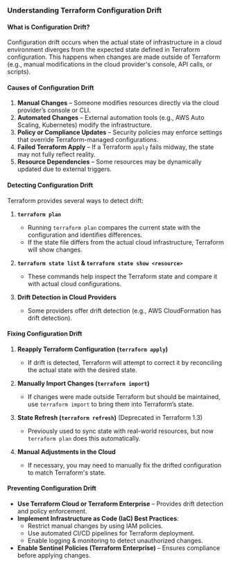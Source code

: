 ### **Understanding Terraform Configuration Drift**

#### **What is Configuration Drift?**

Configuration drift occurs when the actual state of infrastructure in a cloud environment diverges from the expected state defined in Terraform configuration. This happens when changes are made outside of Terraform (e.g., manual modifications in the cloud provider's console, API calls, or scripts).

#### **Causes of Configuration Drift**

1. **Manual Changes** – Someone modifies resources directly via the cloud provider’s console or CLI.
2. **Automated Changes** – External automation tools (e.g., AWS Auto Scaling, Kubernetes) modify the infrastructure.
3. **Policy or Compliance Updates** – Security policies may enforce settings that override Terraform-managed configurations.
4. **Failed Terraform Apply** – If a Terraform `apply` fails midway, the state may not fully reflect reality.
5. **Resource Dependencies** – Some resources may be dynamically updated due to external triggers.

#### **Detecting Configuration Drift**

Terraform provides several ways to detect drift:

1. **`terraform plan`**

   - Running `terraform plan` compares the current state with the configuration and identifies differences.
   - If the state file differs from the actual cloud infrastructure, Terraform will show changes.

2. **`terraform state list` & `terraform state show <resource>`**

   - These commands help inspect the Terraform state and compare it with actual cloud configurations.

3. **Drift Detection in Cloud Providers**
   - Some providers offer drift detection (e.g., AWS CloudFormation has drift detection).

#### **Fixing Configuration Drift**

1. **Reapply Terraform Configuration (`terraform apply`)**

   - If drift is detected, Terraform will attempt to correct it by reconciling the actual state with the desired state.

2. **Manually Import Changes (`terraform import`)**

   - If changes were made outside Terraform but should be maintained, use `terraform import` to bring them into Terraform’s state.

3. **State Refresh (`terraform refresh`)** (Deprecated in Terraform 1.3)

   - Previously used to sync state with real-world resources, but now `terraform plan` does this automatically.

4. **Manual Adjustments in the Cloud**
   - If necessary, you may need to manually fix the drifted configuration to match Terraform's state.

#### **Preventing Configuration Drift**

- **Use Terraform Cloud or Terraform Enterprise** – Provides drift detection and policy enforcement.
- **Implement Infrastructure as Code (IaC) Best Practices**:
  - Restrict manual changes by using IAM policies.
  - Use automated CI/CD pipelines for Terraform deployment.
  - Enable logging & monitoring to detect unauthorized changes.
- **Enable Sentinel Policies (Terraform Enterprise)** – Ensures compliance before applying changes.

